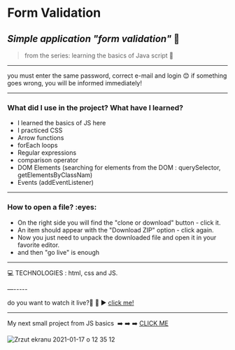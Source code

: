 <h1> Form Validation </h1>

*<h2>Simple application  "form validation"* :blue_book:</h2>
>from the series: learning the basics of Java script  :muscle:

----
you must enter the same password, correct e-mail and login  :blush:
if something goes wrong, you will be informed immediately!

-------

<h3>What did I use in the project? What have I learned?</h3>

* I learned the basics of JS here
* I practiced CSS
* Arrow functions
* forEach loops
* Regular expressions 
* comparison operator
* DOM Elements (searching for elements from the DOM : querySelector, getElementsByClassNam)
* Events (addEventListener)


-----

<h3>How to open a file? :eyes: </h3>

* On the right side you will find the "clone or download" button - click it.
* An item should appear with the "Download ZIP" option - click again.
* Now you just need to unpack the downloaded file and open it in your favorite editor.
* and then "go live" is enough

-----


:computer: TECHNOLOGIES : html, css and JS.

—-----

do you want to watch it live?📲 :calling:  :arrow_forward:   [click me!](https://martynakiljan.github.io/form_validation/index.html)

-----

My next small project from JS basics  :arrow_right: :arrow_right: :arrow_right: [CLICK ME ](https://github.com/martynakiljan/magic_ball)





![Zrzut ekranu 2021-01-17 o 12 35 12](https://user-images.githubusercontent.com/59742201/104839313-7253ed00-58c0-11eb-9eab-3173faa9c37d.png)
